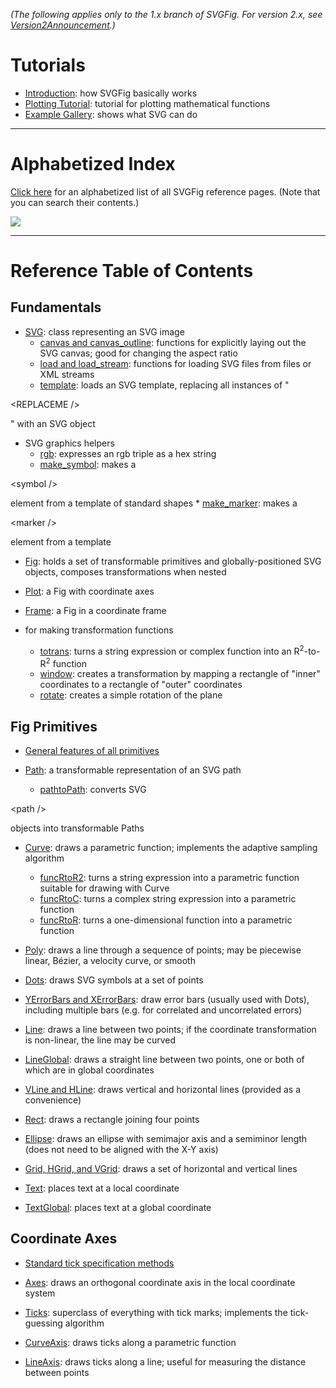 _(The following applies only to the 1.x branch of SVGFig.  For version 2.x, see [Version2Announcement](Version2Announcement.md).)_

# Tutorials #

  * [Introduction](Introduction.md): how SVGFig basically works
  * [Plotting Tutorial](PlottingTutorial.md): tutorial for plotting mathematical functions
  * [Example Gallery](ExampleGallery.md): shows what SVG can do


---


# Alphabetized Index #

[Click here](http://code.google.com/p/svgfig/w/list?q=label:Reference) for an alphabetized list of all SVGFig reference pages.  (Note that you can search their contents.)

[![](http://svgfig.googlecode.com/svn/wiki/alphabetized_list.png)](http://code.google.com/p/svgfig/w/list?q=label:Reference)


---


# Reference Table of Contents #

## Fundamentals ##

  * [SVG](ClassSVG.md): class representing an SVG image
    * [canvas and canvas\_outline](DefCanvas.md): functions for explicitly laying out the SVG canvas; good for changing the aspect ratio
    * [load and load\_stream](Defload.md): functions for loading SVG files from files or XML streams
    * [template](DefTemplate.md): loads an SVG template, replacing all instances of "

&lt;REPLACEME /&gt;

" with an SVG object

  * SVG graphics helpers
    * [rgb](DefRgb.md): expresses an rgb triple as a hex string
    * [make\_symbol](DefMake_symbol.md): makes a 

&lt;symbol /&gt;

 element from a template of standard shapes
    * [make\_marker](DefMake_marker.md): makes a 

&lt;marker /&gt;

 element from a template

  * [Fig](ClassFig.md): holds a set of transformable primitives and globally-positioned SVG objects, composes transformations when nested
  * [Plot](ClassPlot.md): a Fig with coordinate axes
  * [Frame](ClassFrame.md): a Fig in a coordinate frame

  * for making transformation functions
    * [totrans](DefTotrans.md): turns a string expression or complex function into an R<sup>2</sup>-to-R<sup>2</sup> function
    * [window](DefWindow.md): creates a transformation by mapping a rectangle of "inner" coordinates to a rectangle of "outer" coordinates
    * [rotate](DefRotate.md): creates a simple rotation of the plane

## Fig Primitives ##

  * [General features of all primitives](GeneralPrimitive.md)

  * [Path](ClassPath.md): a transformable representation of an SVG path
    * [pathtoPath](DefPathtoPath.md): converts SVG 

&lt;path /&gt;

 objects into transformable Paths
  * [Curve](ClassCurve.md): draws a parametric function; implements the adaptive sampling algorithm
    * [funcRtoR2](DefFuncRtoR2.md): turns a string expression into a parametric function suitable for drawing with Curve
    * [funcRtoC](DefFuncRtoC.md): turns a complex string expression into a parametric function
    * [funcRtoR](DefFuncRtoR.md): turns a one-dimensional function into a parametric function
  * [Poly](ClassPoly.md): draws a line through a sequence of points; may be piecewise linear, Bézier, a velocity curve, or smooth
  * [Dots](ClassDots.md): draws SVG symbols at a set of points
  * [YErrorBars and XErrorBars](ClassYErrorBars.md): draw error bars (usually used with Dots), including multiple bars (e.g. for correlated and uncorrelated errors)

  * [Line](ClassLine.md): draws a line between two points; if the coordinate transformation is non-linear, the line may be curved
  * [LineGlobal](ClassLineGlobal.md): draws a straight line between two points, one or both of which are in global coordinates
  * [VLine and HLine](ClassVLine.md): draws vertical and horizontal lines (provided as a convenience)
  * [Rect](ClassRect.md): draws a rectangle joining four points
  * [Ellipse](ClassEllipse.md): draws an ellipse with semimajor axis and a semiminor length (does not need to be aligned with the X-Y axis)
  * [Grid, HGrid, and VGrid](ClassGrid.md): draws a set of horizontal and vertical lines

  * [Text](ClassText.md): places text at a local coordinate
  * [TextGlobal](ClassTextGlobal.md): places text at a global coordinate

## Coordinate Axes ##

  * [Standard tick specification methods](TickSpecification.md)

  * [Axes](ClassAxes.md): draws an orthogonal coordinate axis in the local coordinate system
  * [Ticks](ClassTicks.md): superclass of everything with tick marks; implements the tick-guessing algorithm
  * [CurveAxis](ClassCurveAxis.md): draws ticks along a parametric function
  * [LineAxis](ClassLineAxis.md): draws ticks along a line; useful for measuring the distance between points